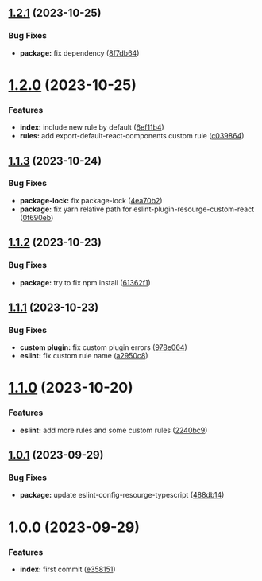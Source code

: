 ## [1.2.1](https://github.com/resourge/eslint-config-resourge-react/compare/v1.2.0...v1.2.1) (2023-10-25)


### Bug Fixes

* **package:** fix dependency ([8f7db64](https://github.com/resourge/eslint-config-resourge-react/commit/8f7db6485241460cb4795c300b950fb2b95c411f))

# [1.2.0](https://github.com/resourge/eslint-config-resourge-react/compare/v1.1.3...v1.2.0) (2023-10-25)


### Features

* **index:** include new rule by default ([6ef11b4](https://github.com/resourge/eslint-config-resourge-react/commit/6ef11b41fe1bbe78573691f6b96d13017778ae61))
* **rules:** add export-default-react-components custom rule ([c039864](https://github.com/resourge/eslint-config-resourge-react/commit/c0398644d0054330a7fe0aeb46d6b5963014bede))

## [1.1.3](https://github.com/resourge/eslint-config-resourge-react/compare/v1.1.2...v1.1.3) (2023-10-24)


### Bug Fixes

* **package-lock:** fix package-lock ([4ea70b2](https://github.com/resourge/eslint-config-resourge-react/commit/4ea70b21e6f5ba0f1a3ad3f25b1af0ecb4ec6e55))
* **package:** fix yarn relative path for eslint-plugin-resourge-custom-react ([0f690eb](https://github.com/resourge/eslint-config-resourge-react/commit/0f690eb4102f69e8043458a482c4a0f2c009fded))

## [1.1.2](https://github.com/resourge/eslint-config-resourge-react/compare/v1.1.1...v1.1.2) (2023-10-23)


### Bug Fixes

* **package:** try to fix npm install ([61362f1](https://github.com/resourge/eslint-config-resourge-react/commit/61362f16bf2a644dcdcbeb1741d1a52f524975fe))

## [1.1.1](https://github.com/resourge/eslint-config-resourge-react/compare/v1.1.0...v1.1.1) (2023-10-23)


### Bug Fixes

* **custom plugin:** fix custom plugin errors ([978e064](https://github.com/resourge/eslint-config-resourge-react/commit/978e06470a1ecf190d694f102725c19e0e0ac2b2))
* **eslint:** fix custom rule name ([a2950c8](https://github.com/resourge/eslint-config-resourge-react/commit/a2950c8c3b2e72356606b3cc29a12523c6e52f78))

# [1.1.0](https://github.com/resourge/eslint-config-resourge-react/compare/v1.0.1...v1.1.0) (2023-10-20)


### Features

* **eslint:** add more rules and some custom rules ([2240bc9](https://github.com/resourge/eslint-config-resourge-react/commit/2240bc978f8ef4906de8a8916715c55edfa56ad5))

## [1.0.1](https://github.com/resourge/eslint-config-resourge-react/compare/v1.0.0...v1.0.1) (2023-09-29)


### Bug Fixes

* **package:** update eslint-config-resourge-typescript ([488db14](https://github.com/resourge/eslint-config-resourge-react/commit/488db142c8cd9e05d9c5b0fe6afad113be1480ee))

# 1.0.0 (2023-09-29)


### Features

* **index:** first commit ([e358151](https://github.com/resourge/eslint-config-resourge-react/commit/e358151929d104022ef7248dad6d4af479d1b8e3))
